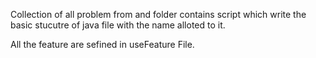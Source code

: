 Collection of all problem from and folder contains script which
write the basic stucutre of java file with the name alloted to it.

All the feature are sefined in useFeature File.
